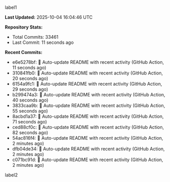 
label1 
<!-- ACTIVITY_START -->
**Last Updated:** 2025-10-04 16:04:46 UTC

**Repository Stats:**
- Total Commits: 33461
- Last Commit: 11 seconds ago

**Recent Commits:**
- e6e5278bf: 🤖 Auto-update README with recent activity (GitHub Action, 11 seconds ago)
- 310841fb0: 🤖 Auto-update README with recent activity (GitHub Action, 20 seconds ago)
- 6154a9fc1: 🤖 Auto-update README with recent activity (GitHub Action, 29 seconds ago)
- b299474a3: 🤖 Auto-update README with recent activity (GitHub Action, 40 seconds ago)
- 3833caa9b: 🤖 Auto-update README with recent activity (GitHub Action, 55 seconds ago)
- 8acbd1a37: 🤖 Auto-update README with recent activity (GitHub Action, 71 seconds ago)
- ced88cf0c: 🤖 Auto-update README with recent activity (GitHub Action, 82 seconds ago)
- 54ac816f4: 🤖 Auto-update README with recent activity (GitHub Action, 2 minutes ago)
- dfb04de34: 🤖 Auto-update README with recent activity (GitHub Action, 2 minutes ago)
- c071bc91d: 🤖 Auto-update README with recent activity (GitHub Action, 2 minutes ago)
<!-- ACTIVITY_END -->

label2
